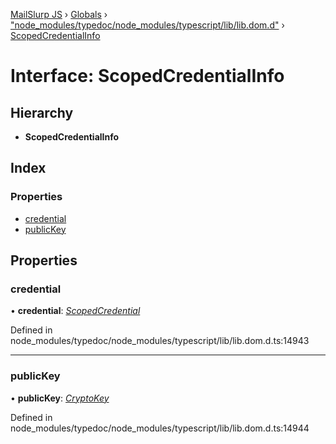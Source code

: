 [MailSlurp JS](../README.md) › [Globals](../globals.md) › ["node_modules/typedoc/node_modules/typescript/lib/lib.dom.d"](../modules/_node_modules_typedoc_node_modules_typescript_lib_lib_dom_d_.md) › [ScopedCredentialInfo](_node_modules_typedoc_node_modules_typescript_lib_lib_dom_d_.scopedcredentialinfo.md)

# Interface: ScopedCredentialInfo

## Hierarchy

* **ScopedCredentialInfo**

## Index

### Properties

* [credential](_node_modules_typedoc_node_modules_typescript_lib_lib_dom_d_.scopedcredentialinfo.md#credential)
* [publicKey](_node_modules_typedoc_node_modules_typescript_lib_lib_dom_d_.scopedcredentialinfo.md#publickey)

## Properties

###  credential

• **credential**: *[ScopedCredential](_node_modules_typedoc_node_modules_typescript_lib_lib_dom_d_.scopedcredential.md)*

Defined in node_modules/typedoc/node_modules/typescript/lib/lib.dom.d.ts:14943

___

###  publicKey

• **publicKey**: *[CryptoKey](_node_modules_typedoc_node_modules_typescript_lib_lib_dom_d_.cryptokey.md)*

Defined in node_modules/typedoc/node_modules/typescript/lib/lib.dom.d.ts:14944
